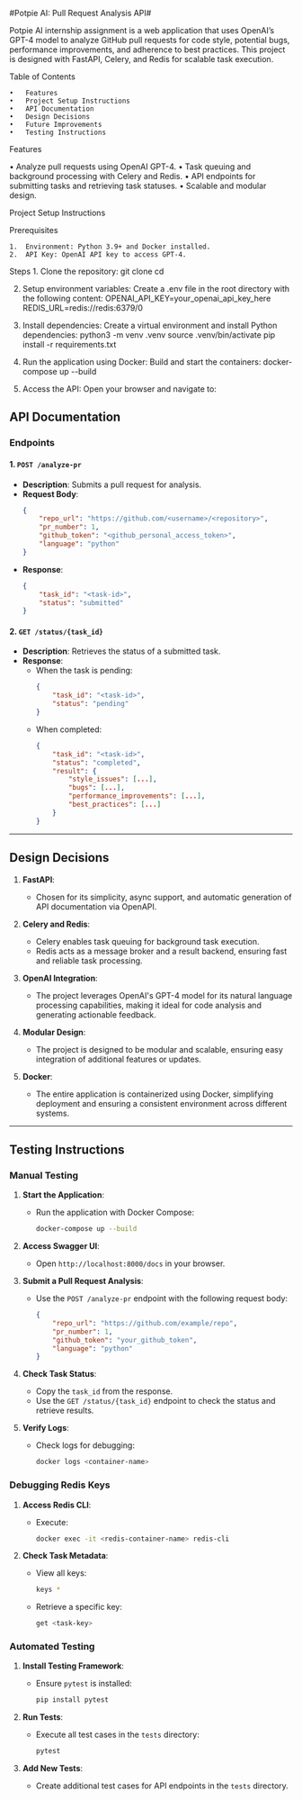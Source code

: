 #Potpie AI: Pull Request Analysis API#

Potpie AI internship assignment is a web application that uses OpenAI’s GPT-4 model to analyze GitHub pull requests for code style, potential bugs, performance improvements, and adherence to best practices. This project is designed with FastAPI, Celery, and Redis for scalable task execution.

Table of Contents

	•	Features
	•	Project Setup Instructions
	•	API Documentation
	•	Design Decisions
	•	Future Improvements
	•	Testing Instructions

 Features

 •	Analyze pull requests using OpenAI GPT-4.
 •	Task queuing and background processing with Celery and Redis.
 •	API endpoints for submitting tasks and retrieving task statuses.
 •	Scalable and modular design.


Project Setup Instructions

Prerequisites

	1.	Environment: Python 3.9+ and Docker installed.
	2.	API Key: OpenAI API key to access GPT-4.

Steps
	1.	Clone the repository:
       git clone <repository-url>
       cd <repository-folder>

  2.	Setup environment variables:
      Create a .env file in the root directory with the following content:
    	 OPENAI_API_KEY=your_openai_api_key_here
       REDIS_URL=redis://redis:6379/0

  3.	Install dependencies:
      Create a virtual environment and install Python dependencies:
    	 python3 -m venv .venv
       source .venv/bin/activate
       pip install -r requirements.txt

  4.	Run the application using Docker:
      Build and start the containers:
    	 docker-compose up --build

  5.	Access the API:
      Open your browser and navigate to:




  ## API Documentation

### Endpoints

#### 1. `POST /analyze-pr`
- **Description**: Submits a pull request for analysis.
- **Request Body**:
    ```json
    {
        "repo_url": "https://github.com/<username>/<repository>",
        "pr_number": 1,
        "github_token": "<github_personal_access_token>",
        "language": "python"
    }
    ```
- **Response**:
    ```json
    {
        "task_id": "<task-id>",
        "status": "submitted"
    }
    ```

#### 2. `GET /status/{task_id}`
- **Description**: Retrieves the status of a submitted task.
- **Response**:
    - When the task is pending:
      ```json
      {
          "task_id": "<task-id>",
          "status": "pending"
      }
      ```
    - When completed:
      ```json
      {
          "task_id": "<task-id>",
          "status": "completed",
          "result": {
              "style_issues": [...],
              "bugs": [...],
              "performance_improvements": [...],
              "best_practices": [...]
          }
      }
      ```

---

## Design Decisions

1. **FastAPI**:
   - Chosen for its simplicity, async support, and automatic generation of API documentation via OpenAPI.

2. **Celery and Redis**:
   - Celery enables task queuing for background task execution.
   - Redis acts as a message broker and a result backend, ensuring fast and reliable task processing.

3. **OpenAI Integration**:
   - The project leverages OpenAI's GPT-4 model for its natural language processing capabilities, making it ideal for code analysis and generating actionable feedback.

4. **Modular Design**:
   - The project is designed to be modular and scalable, ensuring easy integration of additional features or updates.

5. **Docker**:
   - The entire application is containerized using Docker, simplifying deployment and ensuring a consistent environment across different systems.

---

## Testing Instructions

### Manual Testing

1. **Start the Application**:
   - Run the application with Docker Compose:
     ```bash
     docker-compose up --build
     ```

2. **Access Swagger UI**:
   - Open `http://localhost:8000/docs` in your browser.

3. **Submit a Pull Request Analysis**:
   - Use the `POST /analyze-pr` endpoint with the following request body:
     ```json
     {
         "repo_url": "https://github.com/example/repo",
         "pr_number": 1,
         "github_token": "your_github_token",
         "language": "python"
     }
     ```

4. **Check Task Status**:
   - Copy the `task_id` from the response.
   - Use the `GET /status/{task_id}` endpoint to check the status and retrieve results.

5. **Verify Logs**:
   - Check logs for debugging:
     ```bash
     docker logs <container-name>
     ```

### Debugging Redis Keys

1. **Access Redis CLI**:
   - Execute:
     ```bash
     docker exec -it <redis-container-name> redis-cli
     ```

2. **Check Task Metadata**:
   - View all keys:
     ```bash
     keys *
     ```
   - Retrieve a specific key:
     ```bash
     get <task-key>
     ```

### Automated Testing

1. **Install Testing Framework**:
   - Ensure `pytest` is installed:
     ```bash
     pip install pytest
     ```

2. **Run Tests**:
   - Execute all test cases in the `tests` directory:
     ```bash
     pytest
     ```

3. **Add New Tests**:
   - Create additional test cases for API endpoints in the `tests` directory.
